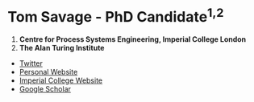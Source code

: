 # Tom Savage - PhD Candidate<sup>1,2</sup>
1. **Centre for Process Systems Engineering, Imperial College London**
2. **The Alan Turing Institute**

- [Twitter](https://twitter.com/Savage_Tom)
- [Personal Website](https://sav.phd)
- [Imperial College Website](https://www.imperial.ac.uk/people/t.savage)
- [Google Scholar](https://scholar.google.com/citations?user=1niiK1AAAAAJ&hl=en)

